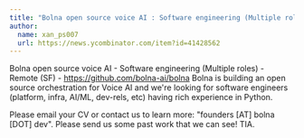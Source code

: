 ```yaml
---
title: "Bolna open source voice AI : Software engineering (Multiple roles)"
author:
  name: xan_ps007
  url: https://news.ycombinator.com/item?id=41428562
---
```

Bolna open source voice AI - Software engineering (Multiple roles) - Remote (SF) - <a href="https:&#x2F;&#x2F;github.com&#x2F;bolna-ai&#x2F;bolna">https:&#x2F;&#x2F;github.com&#x2F;bolna-ai&#x2F;bolna</a>
Bolna is building an open source orchestration for Voice AI and we&#x27;re looking for software engineers (platform, infra, AI&#x2F;ML, dev-rels, etc) having rich experience in Python.

Please email your CV or contact us to learn more: &quot;founders [AT] bolna [DOT] dev&quot;. Please send us some past work that we can see! TIA.
